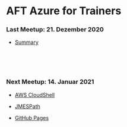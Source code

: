 # AFT Azure for Trainers

### Last Meetup: 21. Dezember 2020             
* [Summary](AWS/README.md)

<br>
<br>
<br>

### Next Meetup: 14. Januar 2021

* [AWS CloudShell](https://docs.aws.amazon.com/cloudshell/latest/userguide/working-with-cloudshell.html)

* [JMESPath](https://jmespath.org/)
 
* [GitHub Pages](https://docs.github.com/en/free-pro-team@latest/github/working-with-github-pages/getting-started-with-github-pages)